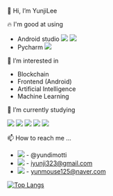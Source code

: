 👋 Hi, I’m YunjiLee



:fire: I'm good at using
- Android studio <img src="https://img.shields.io/badge/Java-ED1A3A?style=flat-square&logo=Java&logoColor=white"/> <img src="https://img.shields.io/badge/CSS3-1572B6?style=flat-square&logo=CSS3&logoColor=white"/>
- Pycharm <img src="https://img.shields.io/badge/Python-3776AB?style=flat-square&logo=Python&logoColor=white"/>



👀 I’m interested in
- Blockchain
- Frontend (Android)
- Artificial Intelligence
- Machine Learning



🌱 I’m currently studying

<!-- <img src="https://img.shields.io/badge/Firebase-FFCA28?style=flat-square&logo=firebase&logoColor=white"/> -->
<img src="https://img.shields.io/badge/Solidity-363636?style=flat-square&logo=Solidity&logoColor=white"/> <img src="https://img.shields.io/badge/React-61DAFB?style=flat-square&logo=React&logoColor=white"/> <img src="https://img.shields.io/badge/JavaScript-F7DF1E?style=flat-square&logo=JavaScript&logoColor=black"/> <img src="https://img.shields.io/badge/C++-00599C?style=flat-square&logo=C++&logoColor=white"/> <img src="https://img.shields.io/badge/Unity-FFFFFF?style=flat-square&logo=Unity&logoColor=white"/>



📫 How to reach me ...
- <img src="https://img.shields.io/badge/Instagram-E4405F?style=flat-square&logo=Instagram&logoColor=white"/> - @yundimotti
- <img src="https://img.shields.io/badge/Gmail-EA4335?style=flat-square&logo=Gmail&logoColor=white"/> - iyunji323@gmail.com
- <img src="https://img.shields.io/badge/Naver-03C75A?style=flat-square&logo=Naver&logoColor=white"/> - yunmouse125@naver.com

[![Top Langs](https://github-readme-stats.vercel.app/api/top-langs/?username=yunzi125&langs_count=8)](https://github.com/yunzi125/github-readme-stats)

<!---
yunzi125/yunzi125 is a ✨ special ✨ repository because its `README.md` (this file) appears on your GitHub profile.
You can click the Preview link to take a look at your changes.
--->
